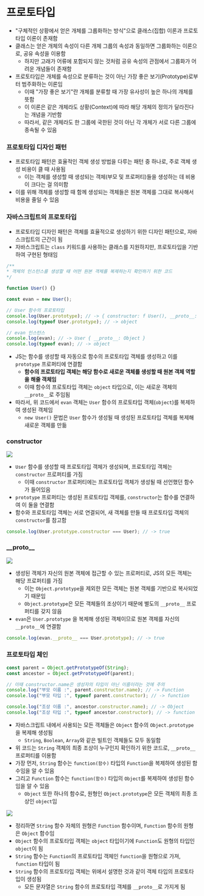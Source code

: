 # 프로토타입

* "구체적인 상황에서 얻은 개체를 그룹화하는 방식"으로 클래스(집합) 이론과 프로토타입 이론이 존재함
* 클래스는 얻은 개체의 속성이 다른 개체 그룹의 속성과 동일하면 그룹화하는 이론으로, 공유 속성을 이용함
	* 하지만 고래가 어류에 포함되지 않는 것처럼 공유 속성의 관점에서 그룹화가 어려운 개념들이 존재함
* 프로토타입은 개체를 속성으로 분류하는 것이 아닌 가장 좋은 보기(Prototype)로부터 범주화하는 이론임
	* 이때 "가장 좋은 보기"란 개체를 분류할 때 가장 유사성이 높은 하나의 개체를 뜻함
	* 이 이론은 같은 개체라도 상황(Context)에 따라 해당 개체의 정의가 달라진다는 개념을 기반함
	* 따라서, 같은 개체라도 한 그룹에 국한된 것이 아닌 각 개체가 서로 다른 그룹에 종속될 수 있음

### 프로토타입 디자인 패턴

* 프로토타입 패턴은 효율적인 객체 생성 방법을 다루는 패턴 중 하나로, 주로 객체 생성 비용이 클 때 사용됨
	* 이는 객체를 생성할 때 생성되는 객체(부모 및 프로퍼티)들을 생성하는 데 비용이 크다는 걸 의미함
* 이를 위해 객체를 생성할 때 함께 생성되는 객체들은 원본 객체를 그대로 복사해서 비용을 줄일 수 있음

### 자바스크립트의 프로토타입

* 프로토타입 디자인 패턴은 객체를 효율적으로 생성하기 위한 디자인 패턴으로, 자바스크립트의 근간이 됨
* 자바스크립트는 `class` 키워드를 사용하는 클래스를 지원하지만, 프로토타입을 기반하여 구현된 형태임

```js
/**
* 객체의 인스턴스를 생성할 때 어떤 원본 객체를 복제하는지 확인하기 위한 코드
*/

function User() {}

const evan = new User();

// User 함수의 프로토타입
console.log(User.prototype); // -> { constructor: f User(), __proto__: Object }
console.log(typeof User.prototype); // -> object

// evan 인스턴스
console.log(evan); // -> User { __proto__: Object }
console.log(typeof evan); // -> object
```

* JS는 함수를 생성할 때 자동으로 함수의 프로토타입 객체를 생성하고 이를 `prototype` 프로퍼티에 연결함
	* **함수의 프로토타입 객체는 해당 함수로 새로운 객체를 생성할 때 원본 객체 역할을 해줄 객체임**
	* 이때 함수의 프로토타입 객체는 `object` 타입으로, 이는 새로운 객체의 `__proto__`로 주임됨
* 따라서, 위 코드에서 `evan` 객체는 `User` 함수의 프로토타입 객체(`object`)를 복제하여 생성된 객체임
	* `new User()` 문법은 `User` 함수가 생성될 때 생성된 프로토타입 객체를 복제해 새로운 객체를 만듦

### constructor

![](https://github.com/user-attachments/assets/dd425fff-40fe-4c59-a1db-c474a55e6d45)

* `User` 함수를 생성할 때 프로토타입 객체가 생성되며, 프로토타입 객체는 `constructor` 프로퍼티를 가짐
	* 이때 `constructor` 프로퍼티에는 프로토타입 객체가 생성될 때 선언했던 함수가 들어있음
* `prototype` 프로퍼티는 생성된 프로토타입 객체를, `constructor`는 함수를 연결하여 이 둘을 연결함
* 함수와 프로토타입 객체는 서로 연결되어, 새 객체를 만들 때 프로토타입 객체의 `constructor`를 참고함

```js
console.log(User.prototype.constructor === User); // -> true
```

### \_\_proto\_\_

![](https://github.com/user-attachments/assets/991c8c5b-9569-4f92-9f5b-33372d7f100f)

* 생성된 객체가 자신의 원본 객체에 접근할 수 있는 프로퍼티로, JS의 모든 객체는 해당 프로퍼티를 가짐
	* 이는 `Object.prototype`을 제외한 모든 객체는 원본 객체를 기반으로 복사되었기 때문임
	* `Object.prototype`은 모든 객체들의 조상이기 때문에 별도의 `__proto__` 프로퍼티를 갖지 않음
* `evan`은 `User.prototype` 을 복제해 생성된 객체이므로 원본 객체를 자신의 `__proto__`에 연결함

```js
console.log(evan.__proto__ === User.prototype); // -> true
```

### 프로토타입 체인

```js
const parent = Object.getPrototypeOf(String);
const ancestor = Object.getPrototypeOf(parent);

// 이때 constructor.name은 생성자의 타입이 아닌 이름이라는 것에 주의
console.log("부모 이름 :", parent.constructor.name); // -> Function
console.log("부모 타입 :", typeof parent.constructor); // -> function

console.log("조상 이름 :", ancestor.constructor.name); // -> Object
console.log("조상 타입 :", typeof ancestor.constructor); // -> function
```

* 자바스크립트 내에서 사용되는 모든 객체들은 `Object` 함수의 `Object.prototype`을 복제해 생성됨
	* `String`, `Boolean`, `Array`와 같은 빌트인 객체들도 모두 동일함
* 위 코드는 `String` 객체의 최종 조상이 누구인지 확인하기 위한 코드로, `__proto__` 프로퍼티를 이용함
* 가장 먼저, `String` 함수는 `function(함수)` 타입의 `Function`을 복제하여 생성된 함수임을 알 수 있음
* 그리고 `Function` 함수는 `function(함수)` 타입의 `Object`를 복제하여 생성된 함수임을 알 수 있음
	* `Object` 또한 하나의 함수로, 원형인 `Object.prototype`은 모든 객체의 최종 조상인 `object`임

![](https://github.com/user-attachments/assets/6ee7a61b-30ab-4170-9dfd-db5ea58296f9)

* 정리하면 `String` 함수 자체의 원형은 `Function` 함수이며, `Function` 함수의 원형은 `Object` 함수임
* `Object` 함수의 프로토타입 객체는 `object` 타입이기에 `Function`도 원형의 타입인 `object`이 됨
* `String` 함수는 `Function`의 프로토타입 객체인 `function`을 원형으로 가져, `function` 타입이 됨
* `String` 함수의 프로토타입 객체는 위에서 설명한 것과 같이 객체 타입의 프로토타입이 생성됨
	* 모든 문자열은 `String` 함수의 프로토타입 객체를 `__proto__`로 가지게 됨